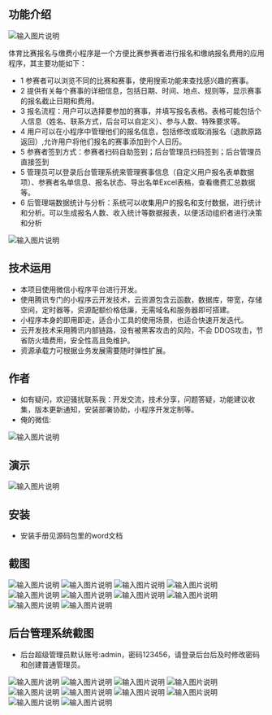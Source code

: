 ## 功能介绍 

![输入图片说明](demo/%E4%BA%8C%E7%BB%B4%E7%A0%81.png)

 体育比赛报名与缴费小程序是一个方便比赛参赛者进行报名和缴纳报名费用的应用程序，其主要功能如下： 
- 1 参赛者可以浏览不同的比赛和赛事，使用搜索功能来查找感兴趣的赛事。 
- 2 提供有关每个赛事的详细信息，包括日期、时间、地点、规则等，显示赛事的报名截止日期和费用。  
- 3 报名流程：用户可以选择要参加的赛事，并填写报名表格。表格可能包括个人信息（姓名、联系方式，后台可以自定义）、参与人数、特殊要求等。 
- 4 用户可以在小程序中管理他们的报名信息，包括修改或取消报名（退款原路返回）,允许用户将他们报名的赛事添加到个人日历。
- 5 参赛者签到方式：参赛者扫码自助签到；后台管理员扫码签到；后台管理员直接签到
- 5 管理员可以登录后台管理系统来管理赛事信息（自定义用户报名表单数据项）、参赛者名单信息、报名状态、导出名单Excel表格，查看缴费汇总数据等。
- 6 后管理端数据统计与分析：系统可以收集用户的报名和支付数据，进行统计和分析。可以生成报名人数、收入统计等数据报表，以便活动组织者进行决策和分析

![输入图片说明](demo/%E8%B5%9B%E4%BA%8B%E6%8A%A5%E5%90%8D%E4%B8%8E%E7%BC%B4%E8%B4%B9%E5%B0%8F%E7%A8%8B%E5%BA%8F%E5%AE%89%E8%A3%85%E4%BD%BF%E7%94%A8%E6%89%8B%E5%86%8C%20(2).jpg)

## 技术运用
- 本项目使用微信小程序平台进行开发。
- 使用腾讯专门的小程序云开发技术，云资源包含云函数，数据库，带宽，存储空间，定时器等，资源配额价格低廉，无需域名和服务器即可搭建。
- 小程序本身的即用即走，适合小工具的使用场景，也适合快速开发迭代。
- 云开发技术采用腾讯内部链路，没有被黑客攻击的风险，不会 DDOS攻击，节省防火墙费用，安全性高且免维护。
- 资源承载力可根据业务发展需要随时弹性扩展。  



## 作者
- 如有疑问，欢迎骚扰联系我：开发交流，技术分享，问题答疑，功能建议收集，版本更新通知，安装部署协助，小程序开发定制等。
- 俺的微信: 

 ![输入图片说明](demo/author-base.png)



## 演示 
 
![输入图片说明](demo/%E4%BA%8C%E7%BB%B4%E7%A0%81.png)

## 安装

- 安装手册见源码包里的word文档 



## 截图
![输入图片说明](demo/1%E9%A6%96%E9%A1%B5.png)
![输入图片说明](demo/2%E5%85%AC%E5%91%8A.png)
![输入图片说明](demo/3%E8%B5%9B%E4%BA%8B.png)
![输入图片说明](demo/4%E6%B4%BB%E5%8A%A8%E6%97%A5%E5%8E%86.png)
![输入图片说明](demo/5%E6%88%91%E7%9A%84.png)
![输入图片说明](demo/6%E8%AF%A6%E6%83%85.png)
 ![输入图片说明](demo/7%E6%8A%A5%E5%90%8D.png)
![输入图片说明](demo/8%E6%8A%A5%E5%90%8D%E6%88%90%E5%8A%9F.png)
![输入图片说明](demo/9%E6%88%91%E7%9A%84%E6%8A%A5%E5%90%8D.png)
![输入图片说明](demo/10%E6%88%91%E7%9A%84%E6%8A%A5%E5%90%8D%E8%AF%A6%E6%83%85.png)

## 后台管理系统截图 
- 后台超级管理员默认账号:admin，密码123456，请登录后台后及时修改密码和创建普通管理员。

![输入图片说明](demo/80%E5%90%8E%E5%8F%B0-%E9%A6%96%E9%A1%B5.png)
![输入图片说明](demo/81%E5%90%8E%E5%8F%B0-%E8%B5%9B%E4%BA%8B%E7%AE%A1%E7%90%86.png)
![输入图片说明](demo/82%E5%90%8E%E5%8F%B0-%E8%B5%9B%E4%BA%8B%E7%AE%A1%E7%90%86.png)
![输入图片说明](demo/83%E5%90%8E%E5%8F%B0-%E6%8A%A5%E5%90%8D%E8%A1%A8.png)
![输入图片说明](demo/84%E5%90%8E%E5%8F%B0-%E5%AF%BC%E5%87%BA%E6%8A%A5%E5%90%8D%E8%A1%A8.png)
![输入图片说明](demo/85%E5%90%8E%E5%8F%B0-%E6%8A%A5%E5%90%8D%E8%A1%A8.png)
![输入图片说明](demo/86%E5%90%8E%E5%8F%B0-%E6%89%AB%E7%A0%81%E6%A0%B8%E9%94%80.png)
![输入图片说明](demo/87%E5%90%8E%E5%8F%B0%E6%8A%A5%E5%90%8D%E7%AE%A1%E7%90%86.png)
![输入图片说明](demo/88%E5%90%8E%E5%8F%B0-%E7%94%A8%E6%88%B7%E7%AE%A1%E7%90%86.png)
![输入图片说明](demo/89%E5%90%8E%E5%8F%B0-%E7%AE%A1%E7%90%86%E5%91%98%E7%AE%A1%E7%90%86.png)
